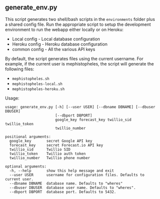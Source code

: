 ## generate_env.py

This script generates two shell/bash scripts in the `environments` folder plus a shared config file. Run the appropriate script to setup the development environment to run the webapp either locally or on Heroku:

* Local config - Local database configuration
* Heroku config - Heroku database configuration
* common config - All the various API keys

By default, the script generates files using the current username. For example, if the current user is mephistopheles, the script will generate the following files:

* `mephistopheles.sh`
* `mephistopheles-local.sh`
* `mephistopheles-heroku.sh`

Usage:

```
usage: generate_env.py [-h] [--user USER] [--dbname DBNAME] [--dbuser DBUSER]
                       [--dbport DBPORT]
                       google_key forecast_key twillio_sid twillio_token
                       twillio_number

positional arguments:
  google_key       secret Google API key
  forecast_key     secret Forecast.io API key
  twillio_sid      Twillio SID
  twillio_token    Twillio auth token
  twillio_number   Twillio phone number

optional arguments:
  -h, --help       show this help message and exit
  --user USER      username for configuration files. Defaults to current user.
  --dbname DBNAME  database name. Defaults to "wheres"
  --dbuser DBUSER  database user name. Defaults to "wheres".
  --dbport DBPORT  database port. Defaults to 5432.
```

